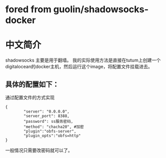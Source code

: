 fored from guolin/shadowsocks-docker
====================

中文简介
=========
shadowsocks 主要是用于翻墙。
我的实际使用方法是直接在tutum上创建一个digitalocean的docker主机，然后运行这个image，将配置文件挂载进去。

具体的配置如下：
---------

通过配置文件的方式实现
```
{
        "server": "0.0.0.0",
        "server_port": 8388,
        "password": ss服务密码,
        "method": "chacha20", #加密
        "plugin":"obfs-server",
        "plugin_opts":"obfs=http"
}
```
一般情况只需要改密码就可以了。
